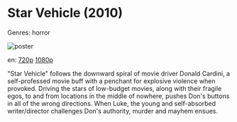 # Star Vehicle (2010)

Genres: horror

![poster](http://image.tmdb.org/t/p/w500/kosGWdzRwnIyAyIKHG0ce8wyCvG.jpg)

en:
  [720p](magnet:?xt=urn:btih:0DA0FDBCDA181F21A59554B9C83E2AA64ED40DCA&tr=udp://glotorrents.pw:6969/announce&tr=udp://tracker.opentrackr.org:1337/announce&tr=udp://torrent.gresille.org:80/announce&tr=udp://tracker.openbittorrent.com:80&tr=udp://tracker.coppersurfer.tk:6969&tr=udp://tracker.leechers-paradise.org:6969&tr=udp://p4p.arenabg.ch:1337&tr=udp://tracker.internetwarriors.net:1337)
  [1080p](magnet:?xt=urn:btih:CD1C8BA540E9026A845410EFCE7984038B6D171D&tr=udp://glotorrents.pw:6969/announce&tr=udp://tracker.opentrackr.org:1337/announce&tr=udp://torrent.gresille.org:80/announce&tr=udp://tracker.openbittorrent.com:80&tr=udp://tracker.coppersurfer.tk:6969&tr=udp://tracker.leechers-paradise.org:6969&tr=udp://p4p.arenabg.ch:1337&tr=udp://tracker.internetwarriors.net:1337)
  


"Star Vehicle" follows the downward spiral of movie driver Donald Cardini, a self-professed movie buff with a penchant for explosive violence when provoked. Driving the stars of low-budget movies, along with their fragile egos, to and from locations in the middle of nowhere, pushes Don's buttons in all of the wrong directions. When Luke, the young and self-absorbed writer/director challenges Don's authority, murder and mayhem ensues.
